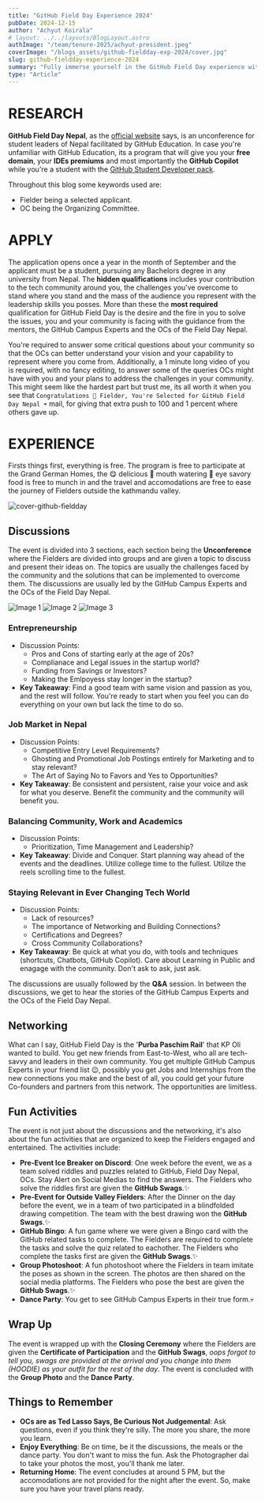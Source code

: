 ```yaml
---
title: "GitHub Field Day Experience 2024"
pubDate: 2024-12-15
author: "Achyut Koirala"
# layout: ../../layouts/BlogLayout.astro
authImage: "/team/tenure-2025/achyut-president.jpeg"
coverImage: "/blogs_assets/github-fieldday-exp-2024/cover.jpg"
slug: github-fieldday-experience-2024
summary: "Fully immerse yourself in the GitHub Field Day experience with this comprehensive guide. Learn how to make the most of the event and network with fellow developers."
type: "Article"
---
```


# RESEARCH

**GitHub Field Day Nepal**, as the [official website](https://githubfieldday.com/np2024/) says, is an unconference for student leaders of Nepal facilitated by GitHub Education. In case you're unfamiliar with GitHub Education, its a program that will give you your **free domain**, your **IDEs premiums** and most importantly the **GitHub Copilot** while you're a student with the [GitHub Student Developer pack](https://education.github.com/pack/offers).

Throughout this blog some keywords used are:

- Fielder being a selected applicant.
- OC being the Organizing Committee.

# APPLY

The application opens once a year in the month of September and the applicant must be a student, pursuing any Bachelors degree in any university from Nepal. The **hidden qualifications** includes your contribution to the tech community around you, the challenges you've overcome to stand where you stand and the mass of the audience you represent with the leadership skills you posses. More than these the **most required** qualification for GitHub Field Day is the desire and the fire in you to solve the issues, you and your community is facing with the guidance from the mentors, the GitHub Campus Experts and the OCs of the Field Day Nepal.

You're required to answer some critical questions about your community so that the OCs can better understand your vision and your capability to represent where you come from. Additionally, a 1 minute long video of you is required, with no fancy editing, to answer some of the queries OCs might have with you and your plans to address the challenges in your community. This might seem like the hardest part but trust me, its all worth it when you see that `Congratulations 👏 Fielder, You're Selected for GitHub Field Day Nepal ☂️` mail, for giving that extra push to 100 and 1 percent where others gave up.

# EXPERIENCE

Firsts things first, everything is free. The program is free to participate at the Grand German Homes, the 😋 delicious 🤤 mouth watering 🫣 eye savory food is free to munch in and the travel and accomodations are free to ease the journey of Fielders outside the kathmandu valley.

![cover-github-fieldday](/blogs_assets/github-fieldday-exp-2024/cover.jpg)

## Discussions

The event is divided into 3 sections, each section being the **Unconference** where the Fielders are divided into groups and are given a topic to discuss and present their ideas on. The topics are usually the challenges faced by the community and the solutions that can be implemented to overcome them. The discussions are usually led by the GitHub Campus Experts and the OCs of the Field Day Nepal.

<div class="relative w-full h-auto grid grid-cols-1 sm:grid-cols-3 gap-4 justify-center items-center">
  <img src="/blogs_assets/github-fieldday-exp-2024/1.jpg" alt="Image 1" 
       class="relative w-full h-48 object-cover rounded-lg shadow-lg transform sm:-translate-y-2 sm:-translate-x-4 z-10" />
<img src="/blogs_assets/github-fieldday-exp-2024/2.jpg" alt="Image 2" 
       class="relative w-full h-48 object-cover rounded-lg shadow-lg transform sm:translate-y-0 sm:translate-x-0 z-20" />
<img src="/blogs_assets/github-fieldday-exp-2024/3.jpg" alt="Image 3" 
       class="relative w-full h-48 object-cover rounded-lg shadow-lg transform sm:translate-y-2 sm:translate-x-4 z-10" />
</div>

### Entrepreneurship

- Discussion Points:
  - Pros and Cons of starting early at the age of 20s?
  - Complianace and Legal issues in the startup world?
  - Funding from Savings or Investors?
  - Making the Emlpoyess stay longer in the startup?
- **Key Takeaway**: Find a good team with same vision and passion as you, and the rest will follow. You're ready to start when you feel you can do everything on your own but lack the time to do so.

### Job Market in Nepal

- Discussion Points:
  - Competitive Entry Level Requirements?
  - Ghosting and Promotional Job Postings entirely for Marketing and to stay relevant?
  - The Art of Saying No to Favors and Yes to Opportunities?
- **Key Takeaway**: Be consistent and persistent, raise your voice and ask for what you deserve. Benefit the community and the community will benefit you.

### Balancing Community, Work and Academics

- Discussion Points:
  - Prioritization, Time Management and Leadership?
- **Key Takeaway**: Divide and Conquer. Start planning way ahead of the events and the deadlines. Utilize college time to the fullest. Utilize the reels scrolling time to the fullest.

### Staying Relevant in Ever Changing Tech World

- Discussion Points:
  - Lack of resources?
  - The importance of Networking and Building Connections?
  - Certifications and Degrees?
  - Cross Community Collaborations?
- **Key Takeaway**: Be quick at what you do, with tools and techniques (shortcuts, Chatbots, GitHub Copilot). Care about Learning in Public and enagage with the community. Don't ask to ask, just ask.

The discussions are usually followed by the **Q&A** session. In between the discussions, we get to hear the stories of the GitHub Campus Experts and the OCs of the Field Day Nepal.

## Networking

What can I say, GitHub Field Day is the '**Purba Paschim Rail**' that KP Oli wanted to build. You get new friends from East-to-West, who all are tech-savvy and leaders in their own community. You get multiple GitHub Campus Experts in your friend list 😉, possibly you get Jobs and Internships from the new connections you make and the best of all, you could get your future Co-founders and partners from this network. The opportunities are limitless.

## Fun Activities

The event is not just about the discussions and the networking, it's also about the fun activities that are organized to keep the Fielders engaged and entertained. The activities include:

- **Pre-Event Ice Breaker on Discord**: One week before the event, we as a team solved riddles and puzzles related to GitHub, Field Day Nepal, OCs. Stay Alert on Social Medias to find the answers. The Fielders who solve the riddles first are given the **GitHub Swags**.✨
- **Pre-Event for Outside Valley Fielders**: After the Dinner on the day before the event, we in a team of two participated in a blindfolded drawing competition. The team with the best drawing won the **GitHub Swags**.✨
- **GitHub Bingo**: A fun game where we were given a Bingo card with the GitHub related tasks to complete. The Fielders are required to complete the tasks and solve the quiz related to eachother. The Fielders who complete the tasks first are given the **GitHub Swags**.✨
- **Group Photoshoot**: A fun photoshoot where the Fielders in team imitate the poses as shown in the screen. The photos are then shared on the social media platforms. The Fielders who pose the best are given the **GitHub Swags**.✨
- **Dance Party**: You get to see GitHub Campus Experts in their true form.💀

## Wrap Up

The event is wrapped up with the **Closing Ceremony** where the Fielders are given the **Certificate of Participation** and the **GitHub Swags**, _oops forgot to tell you, swags are provided at the arrival and you change into them (HOODIE) as your outfit for the rest of the day_. The event is concluded with the **Group Photo** and the **Dance Party**.

## Things to Remember

- **OCs are as Ted Lasso Says, Be Curious Not Judgemental**: Ask questions, even if you think they're silly. The more you share, the more you learn.
- **Enjoy Everything**: Be on time, be it the discussions, the meals or the dance party. You don't want to miss the fun. Ask the Photographer dai to take your photos the most, you'll thank me later.
- **Returning Home**: The event concludes at around 5 PM, but the accomodations are not provided for the night after the event. So, make sure you have your travel plans ready.
